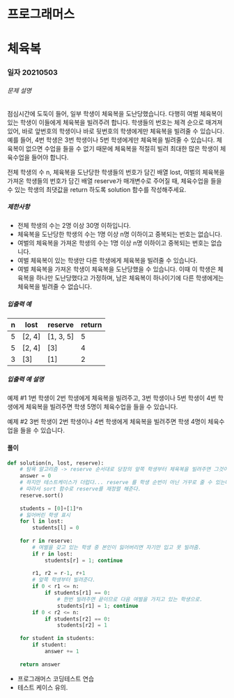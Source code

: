 # 프로그래머스

# 체육복

### 일자 20210503

###### 문제 설명

점심시간에 도둑이 들어, 일부 학생이 체육복을 도난당했습니다. 다행히 여벌 체육복이 있는 학생이 이들에게 체육복을 빌려주려 합니다. 학생들의 번호는 체격 순으로 매겨져 있어, 바로 앞번호의 학생이나 바로 뒷번호의 학생에게만 체육복을 빌려줄 수 있습니다. 예를 들어, 4번 학생은 3번 학생이나 5번 학생에게만 체육복을 빌려줄 수 있습니다. 체육복이 없으면 수업을 들을 수 없기 때문에 체육복을 적절히 빌려 최대한 많은 학생이 체육수업을 들어야 합니다.

전체 학생의 수 n, 체육복을 도난당한 학생들의 번호가 담긴 배열 lost, 여벌의 체육복을 가져온 학생들의 번호가 담긴 배열 reserve가 매개변수로 주어질 때, 체육수업을 들을 수 있는 학생의 최댓값을 return 하도록 solution 함수를 작성해주세요.

##### 제한사항

- 전체 학생의 수는 2명 이상 30명 이하입니다.
- 체육복을 도난당한 학생의 수는 1명 이상 n명 이하이고 중복되는 번호는 없습니다.
- 여벌의 체육복을 가져온 학생의 수는 1명 이상 n명 이하이고 중복되는 번호는 없습니다.
- 여벌 체육복이 있는 학생만 다른 학생에게 체육복을 빌려줄 수 있습니다.
- 여벌 체육복을 가져온 학생이 체육복을 도난당했을 수 있습니다. 이때 이 학생은 체육복을 하나만 도난당했다고 가정하며, 남은 체육복이 하나이기에 다른 학생에게는 체육복을 빌려줄 수 없습니다.

##### 입출력 예

| n    | lost   | reserve   | return |
| ---- | ------ | --------- | ------ |
| 5    | [2, 4] | [1, 3, 5] | 5      |
| 5    | [2, 4] | [3]       | 4      |
| 3    | [3]    | [1]       | 2      |

##### 입출력 예 설명

예제 #1
1번 학생이 2번 학생에게 체육복을 빌려주고, 3번 학생이나 5번 학생이 4번 학생에게 체육복을 빌려주면 학생 5명이 체육수업을 들을 수 있습니다.

예제 #2
3번 학생이 2번 학생이나 4번 학생에게 체육복을 빌려주면 학생 4명이 체육수업을 들을 수 있습니다.

#### 풀이

```python
def solution(n, lost, reserve):
    # 탐욕 알고리즘 -> reserve 순서대로 당장의 앞쪽 학생부터 체육복을 빌려주면 그것이 전체의 최적 결과(최대 학생 수)
    answer = 0
    # 하지만 테스트케이스가 더럽다... reserve 를 학생 순번이 아닌 거꾸로 줄 수 있는데 이럴경우 위 탐욕알고리즘이 작동 x
    # 따라서 sort 함수로 reserve를 재정렬 해준다.
    reserve.sort()
    
    students = [0]+[1]*n
    # 잃어버린 학생 표시 
    for l in lost:
        students[l] = 0
        
    for r in reserve:
        # 여벌을 갖고 있는 학생 중 본인이 잃어버리면 자기만 입고 못 빌려줌.
        if r in lost:
            students[r] = 1; continue
        
        r1, r2 = r-1, r+1
        # 앞쪽 학생부터 빌려준다.
        if 0 < r1 <= n:
            if students[r1] == 0:
                # 한번 빌려주면 끝이므로 다음 여벌을 가지고 있는 학생으로.
                students[r1] = 1; continue
        if 0 < r2 <= n:
            if students[r2] == 0:
                students[r2] = 1
                
    for student in students:
        if student:
            answer += 1
        
    return answer
```

- 프로그래머스 코딩테스트 연습
- 테스트 케이스 유의.